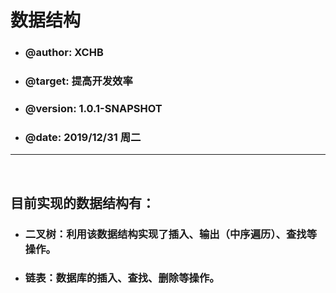 <h1>数据结构</h1>
<ul>
	<li><h3>@author: XCHB</h3></li>
	<li><h3>@target: 提高开发效率</h3></li>
	<li><h3>@version: 1.0.1-SNAPSHOT</h3></li>
	<li><h3>@date:  2019/12/31 周二</h3></li>
</ul><hr/><br/>
<h2>目前实现的数据结构有：</h2>
	<ul>
		<li><h3>二叉树：利用该数据结构实现了插入、输出（中序遍历）、查找等操作。</h3></li>
		<li><h3>链表：数据库的插入、查找、删除等操作。</h3></li>
	</ul>
